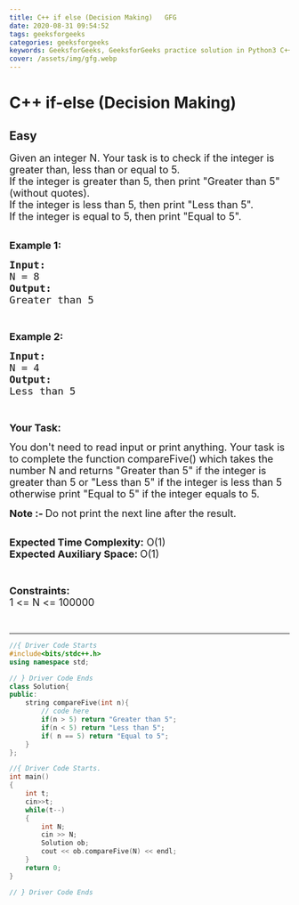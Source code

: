 ```yaml
---
title: C++ if else (Decision Making)   GFG
date: 2020-08-31 09:54:52
tags: geeksforgeeks
categories: geeksforgeeks
keywords: GeeksforGeeks, GeeksforGeeks practice solution in Python3 C++ Java, C++ if-else (Decision Making) - GFG solution
cover: /assets/img/gfg.webp
---
```



# C++ if-else (Decision Making)
## Easy
<div class="problems_problem_content__Xm_eO"><p><span style="font-size:18px">Given an integer N.&nbsp;Your task is to check if the integer is greater than, less than or equal to 5.<br>
If the integer is greater than 5, then print "Greater than 5" (without quotes).<br>
If the integer is less than 5, then print "Less than 5".<br>
If the integer is equal to 5, then print "Equal&nbsp;to 5".</span><br>
&nbsp;</p>

<p><strong><span style="font-size:18px">Example 1:</span></strong></p>

<pre><strong><span style="font-size:18px">Input:</span></strong>
<span style="font-size:18px">N = 8</span>
<strong><span style="font-size:18px">Output:</span></strong>
<span style="font-size:18px">Greater than 5</span>
</pre>

<p>&nbsp;</p>

<p><span style="font-size:18px"><strong>Example 2:</strong></span></p>

<pre><span style="font-size:18px"><strong>Input:</strong></span>
<span style="font-size:18px">N = 4</span>
<span style="font-size:18px"><strong>Output:</strong></span>
<span style="font-size:18px">Less than 5</span>
</pre>

<p>&nbsp;</p>

<p><strong><span style="font-size:18px">Your Task:</span></strong></p>

<p><span style="font-size:18px">You don't need to read input or print anything. Your task is to complete the function compareFive() which takes the number N and returns&nbsp;"Greater than 5" if the integer is greater than 5 or "Less than 5" if the integer is less than 5 otherwise print "Equal&nbsp;to 5" if the integer equals to 5.</span></p>

<p><strong><span style="font-size:18px">Note :-&nbsp;</span></strong><span style="font-size:18px">Do not print the next line after the result.</span><br>
&nbsp;</p>

<p><span style="font-size:18px"><strong>Expected Time Complexity:</strong> O(1)<br>
<strong>Expected Auxiliary Space: </strong>O(1)</span></p>

<p>&nbsp;</p>

<p><span style="font-size:18px"><strong>Constraints:</strong><br>
1 &lt;= N &lt;= 100000</span></p>

<p>&nbsp;</p>
</div>

---




```cpp
//{ Driver Code Starts
#include<bits/stdc++.h> 
using namespace std; 

// } Driver Code Ends
class Solution{   
public:
    string compareFive(int n){
        // code here 
        if(n > 5) return "Greater than 5";
        if(n < 5) return "Less than 5";
        if( n == 5) return "Equal to 5";
    }
};

//{ Driver Code Starts.
int main() 
{ 
    int t;
    cin>>t;
    while(t--)
    {
        int N;
        cin >> N;
        Solution ob;
        cout << ob.compareFive(N) << endl;
    }
    return 0; 
} 

// } Driver Code Ends
```
